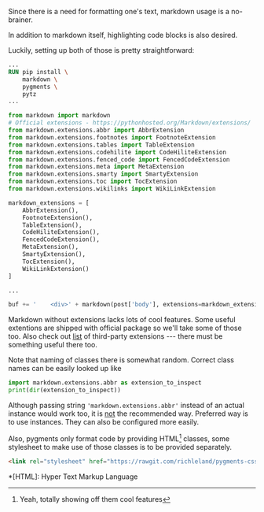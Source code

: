 Since there is a need for formatting one's text, markdown usage is a no-brainer.

In addition to markdown itself, highlighting code blocks is also desired.

Luckily, setting up both of those is pretty straightforward:

```dockerfile hl_lines="3 4"
...
RUN pip install \
	markdown \
	pygments \
	pytz
...

```


```python
from markdown import markdown
# Official extensions - https://pythonhosted.org/Markdown/extensions/
from markdown.extensions.abbr import AbbrExtension
from markdown.extensions.footnotes import FootnoteExtension
from markdown.extensions.tables import TableExtension
from markdown.extensions.codehilite import CodeHiliteExtension
from markdown.extensions.fenced_code import FencedCodeExtension
from markdown.extensions.meta import MetaExtension
from markdown.extensions.smarty import SmartyExtension
from markdown.extensions.toc import TocExtension
from markdown.extensions.wikilinks import WikiLinkExtension

markdown_extensions = [
	AbbrExtension(),
	FootnoteExtension(),
	TableExtension(),
	CodeHiliteExtension(),
	FencedCodeExtension(),
	MetaExtension(),
	SmartyExtension(),
	TocExtension(),
	WikiLinkExtension()
]

...

buf += '	<div>' + markdown(post['body'], extensions=markdown_extensions) + '</div>'
```

Markdown without extensions lacks lots of cool features. Some useful extentions are shipped with official package so we'll take some of those too. Also check out [list](https://github.com/waylan/Python-Markdown/wiki/Third-Party-Extensions) of third-party extensions --- there must be something useful there too.

Note that naming of classes there is somewhat random. Correct class names can be easily looked up like

```python
import markdown.extensions.abbr as extension_to_inspect
print(dir(extension_to_inspect))
```

Although passing string `'markdown.extensions.abbr'` instead of an actual instance would work too, it is [not](https://pythonhosted.org/Markdown/reference.html#extensions) the recommended way. Preferred way is to use instances. They can also be configured more easily.

Also, pygments only format code by providing HTML[^1] classes, some stylesheet to make use of those classes is to be provided separately.
```html
<link rel="stylesheet" href="https://rawgit.com/richleland/pygments-css/master/autumn.css">
```

*[HTML]: Hyper Text Markup Language

[^1]: Yeah, totally showing off them cool features[^2]
[^2]: This is not an alternative to actual tests. This *is* an alternative to their absence.
